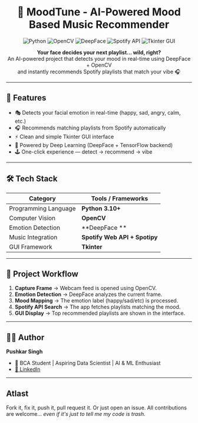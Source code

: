 <h1 align="center">🎵 MoodTune - AI-Powered Mood Based Music Recommender</h1>

<p align="center">
  <img src="https://img.shields.io/badge/Python-3.10+-blue?logo=python" alt="Python">
  <img src="https://img.shields.io/badge/OpenCV-Computer%20Vision-green?logo=opencv" alt="OpenCV">
  <img src="https://img.shields.io/badge/DeepFace-Emotion%20Detection-orange" alt="DeepFace">
  <img src="https://img.shields.io/badge/Spotify-API-brightgreen?logo=spotify" alt="Spotify API">
  <img src="https://img.shields.io/badge/Tkinter-GUI-lightgrey" alt="Tkinter GUI">
</p>

<p align="center">
  <b>Your face decides your next playlist... wild, right?</b><br>
  An AI-powered project that detects your mood in real-time using DeepFace + OpenCV<br>
  and instantly recommends Spotify playlists that match your vibe 🎧
</p>

---

## 🚀 Features

- 🎭 Detects your facial emotion in real-time (happy, sad, angry, calm, etc.)
- 🎧 Recommends matching playlists from Spotify automatically
- ⚡ Clean and simple Tkinter GUI interface
- 🧠 Powered by Deep Learning (DeepFace + TensorFlow backend)
- 🕹️ One-click experience — detect → recommend → vibe

---

## 🛠️ Tech Stack

| Category | Tools / Frameworks |
|-----------|--------------------|
| Programming Language | **Python 3.10+**  |
| Computer Vision | **OpenCV**  |
| Emotion Detection | **DeepFace **  |
| Music Integration | **Spotify Web API + Spotipy**  |
| GUI Framework | **Tkinter**  |

---

## 🧩 Project Workflow

1.  **Capture Frame** → Webcam feed is opened using OpenCV.
2.  **Emotion Detection** → DeepFace analyzes the current frame.
3.  **Mood Mapping** → The emotion label (happy/sad/etc) is processed.
4.  **Spotify API Search** → The app fetches playlists matching the mood.
5.  **GUI Display** → Top recommended playlists are shown in the interface.

---


## 🧑‍💻 Author

**Pushkar Singh**
* 💼 BCA Student | Aspiring Data Scientist | AI & ML Enthusiast
* [🔗 LinkedIn](https://www.linkedin.com/posts/pushkar-singh-512648235_python-ai-machinelearning-activity-7385974773329203201-c_GG)

---

## Atlast

Fork it, fix it, push it, pull request it. Or just open an issue.
All contributions are welcome... *even if it's just to tell me my code is trash.*
